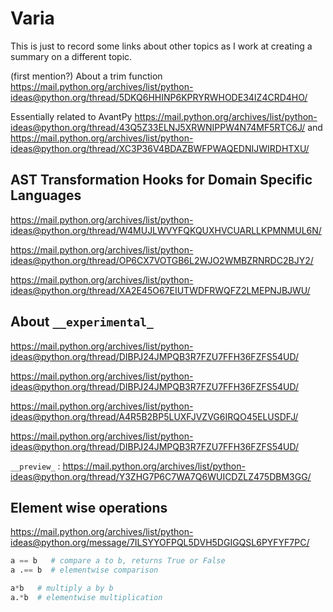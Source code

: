 # Varia

This is just to record some links about other topics as I work at creating a summary on a different topic.



(first mention?) About a trim function https://mail.python.org/archives/list/python-ideas@python.org/thread/5DKQ6HHINP6KPRYRWHODE34IZ4CRD4HO/



Essentially related to AvantPy https://mail.python.org/archives/list/python-ideas@python.org/thread/43Q5Z33ELNJ5XRWNIPPW4N74MF5RTC6J/ and https://mail.python.org/archives/list/python-ideas@python.org/thread/XC3P36V4BDAZBWFPWAQEDNIJWIRDHTXU/

## AST Transformation Hooks for Domain Specific Languages

https://mail.python.org/archives/list/python-ideas@python.org/thread/W4MUJLWVYFQKQUXHVCUARLLKPMNMUL6N/

https://mail.python.org/archives/list/python-ideas@python.org/thread/OP6CX7VOTGB6L2WJO2WMBZRNRDC2BJY2/

https://mail.python.org/archives/list/python-ideas@python.org/thread/XA2E45O67EIUTWDFRWQFZ2LMEPNJBJWU/

## About `__experimental_`

https://mail.python.org/archives/list/python-ideas@python.org/thread/DIBPJ24JMPQB3R7FZU7FFH36FZFS54UD/

https://mail.python.org/archives/list/python-ideas@python.org/thread/DIBPJ24JMPQB3R7FZU7FFH36FZFS54UD/

https://mail.python.org/archives/list/python-ideas@python.org/thread/A4R5B2BP5LUXFJVZVG6IRQO45ELUSDFJ/

https://mail.python.org/archives/list/python-ideas@python.org/thread/DIBPJ24JMPQB3R7FZU7FFH36FZFS54UD/

`__preview_` : https://mail.python.org/archives/list/python-ideas@python.org/thread/Y3ZHG7P6C7WA7Q6WUICDZLZ475DBM3GG/



## Element wise operations

https://mail.python.org/archives/list/python-ideas@python.org/message/7ILSYYOFPQL5DVH5DGIGQSL6PYFYF7PC/

```python
a == b   # compare a to b, returns True or False
a .== b  # elementwise comparison

a*b   # multiply a by b
a.*b  # elementwise multiplication
```

